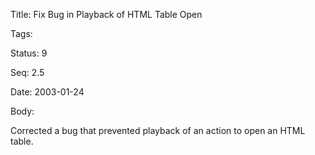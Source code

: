 Title:  Fix Bug in Playback of HTML Table Open

Tags:   

Status: 9

Seq:    2.5

Date:   2003-01-24

Body:

Corrected a bug that prevented playback of an action to open an HTML table.
